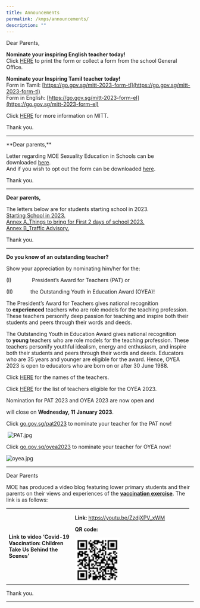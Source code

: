 ```yaml
---
title: Announcements
permalink: /kmps/announcements/
description: ""
---
```

Dear Parents,

**Nominate your inspiring English teacher today!**<br>
Click&nbsp;[HERE](https://www.languagecouncils.sg/goodenglish/inspiring-teacher-of-english-award/nomination-information)&nbsp;to print the&nbsp;form or collect a form from the&nbsp;school General Office.

  

**Nominate your Inspiring Tamil teacher today!**&nbsp;<br>
Form in Tamil:&nbsp;[https://go.gov.sg/mitt-2023-form-tl](https://go.gov.sg/mitt-2023-form-tl)<br>
Form in English:&nbsp;[https://go.gov.sg/mitt-2023-form-el](https://go.gov.sg/mitt-2023-form-el)  

Click&nbsp;[HERE](https://www.moe.gov.sg/news/press-releases/20230126-open-for-nominations-most-inspiring-tamil-teachers-award-2023)&nbsp;for more information on MITT.

Thank you.
<hr>
**Dear parents,**

Letter regarding&nbsp;MOE Sexuality Education in Schools can be downloaded&nbsp;[here](https://kemingpri-moe-edu-sg-admin.cwp.sg/qql/slot/u155/2021/Announcements/MOE%20Sexuality%20Education%20in%20Schools/MOE%20Sexuality%20Education%20in%20Schools.pdf).
<br>
And if you wish to opt out the form can be downloaded&nbsp;[here](https://kemingpri-moe-edu-sg-admin.cwp.sg/qql/slot/u155/2021/Announcements/MOE%20Sexuality%20Education%20in%20Schools/Parents%20Opt-Out%20Form.pdf).

Thank you.
<hr>

**Dear parents,**

The letters below are for students starting school in 2023.  
[Starting School in 2023.](https://kemingpri-moe-edu-sg-admin.cwp.sg/qql/slot/u155/2021/Announcements/099_Starting%20School%20in%202023_vetted.pdf)
<br>
[Annex A\_Things to bring for First 2 days of school 2023.](https://kemingpri-moe-edu-sg-admin.cwp.sg/qql/slot/u155/2021/Announcements/099_Annex%20A_Things%20to%20bring%20for%20First%202%20days%20of%20school%202023.pdf)
<br>
[Annex B\_Traffic Advisory.](https://kemingpri-moe-edu-sg-admin.cwp.sg/qql/slot/u155/2021/Announcements/099_Annex%20B_Traffic%20Advisory.pdf)

Thank you.

<hr>

**Do you know of an outstanding teacher?**

Show your appreciation by nominating him/her for the:

(I)&nbsp;&nbsp;&nbsp;&nbsp;&nbsp;&nbsp;&nbsp;&nbsp;&nbsp;&nbsp;&nbsp;&nbsp;&nbsp;&nbsp;President’s Award for Teachers (PAT) or

(II)&nbsp;&nbsp;&nbsp;&nbsp;&nbsp;&nbsp;&nbsp;&nbsp;&nbsp;&nbsp;&nbsp;&nbsp;the Outstanding Youth in Education Award (OYEA)!

The President’s Award for Teachers gives national recognition to&nbsp;**experienced**&nbsp;teachers who are role models for the teaching profession. These teachers personify deep passion for teaching and inspire both their students and peers through their words and deeds.

The Outstanding Youth in Education Award gives national recognition to&nbsp;**young**&nbsp;teachers who are role models for the teaching profession. These teachers personify youthful idealism, energy and enthusiasm, and inspire both their students and peers through their words and deeds. Educators who are 35 years and younger are eligible for the award. Hence, OYEA 2023 is open to educators who are born on or after 30 June 1988.

Click&nbsp;[HERE](https://kemingpri.moe.edu.sg/keming-family/our-staff)&nbsp;for the names of the teachers.

Click&nbsp;[HERE](https://docs.google.com/document/d/1txOsyUYRvHRODyKP4sxKqafGZnYjAFzvJyrSXyKdY3M/edit?usp=sharing)&nbsp;for the list of teachers eligible for the OYEA 2023.

Nomination for PAT 2023 and OYEA 2023 are now open and

will close on&nbsp;**Wednesday, 11 January 2023**.

Click&nbsp;[go.gov.sg/pat2023](go.gov.sg/pat2023)&nbsp;to nominate your teacher for the PAT now!

&nbsp;![PAT.jpg](https://kemingpri-moe-edu-sg-admin.cwp.sg/qql/slot/u155/2021/Announcements/PAT.jpg)

  

Click&nbsp;[go.gov.sg/oyea2023](go.gov.sg/oyea2023)&nbsp;to nominate your teacher for OYEA now!

![oyea.jpg](https://kemingpri-moe-edu-sg-admin.cwp.sg/qql/slot/u155/2021/Announcements/oyea.jpg)
<hr>
<p>Dear Parents</p>
<p>MOE has produced a video blog featuring lower primary students and their parents on their views and experiences of the&nbsp;<strong><u>vaccination exercise</u></strong>. The link is as follows:</p>
<table style="width: 492px;">
<tbody>
<tr>
<td style="width: 170.422px;">
<p><strong>Link to video ‘Covid-19 Vaccination: Children Take Us Behind the Scenes’</strong></p>
</td>
<td style="width: 305.578px;">
<p><strong>Link:</strong>&nbsp;<u><a href="https://youtu.be/ZzdjXPV_xWM">https://youtu.be/ZzdjXPV_xWM</a></u></p>
<p><strong>QR code:</strong></p>
<img style="width: 40%;" src="/images/qr.png" align="left">
</td>
</tr>
</tbody>
</table>
<p>Thank you.</p>
<hr>